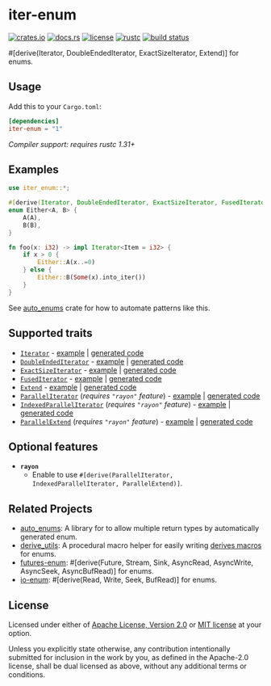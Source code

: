 # iter-enum

[![crates.io](https://img.shields.io/crates/v/iter-enum?style=flat-square&logo=rust)](https://crates.io/crates/iter-enum)
[![docs.rs](https://img.shields.io/badge/docs.rs-iter--enum-blue?style=flat-square)](https://docs.rs/iter-enum)
[![license](https://img.shields.io/badge/license-Apache--2.0_OR_MIT-blue?style=flat-square)](#license)
[![rustc](https://img.shields.io/badge/rustc-1.31+-blue?style=flat-square&logo=rust)](https://www.rust-lang.org)
[![build status](https://img.shields.io/github/workflow/status/taiki-e/iter-enum/CI/main?style=flat-square&logo=github)](https://github.com/taiki-e/iter-enum/actions)

\#\[derive(Iterator, DoubleEndedIterator, ExactSizeIterator, Extend)\] for enums.

## Usage

Add this to your `Cargo.toml`:

```toml
[dependencies]
iter-enum = "1"
```

*Compiler support: requires rustc 1.31+*

## Examples

```rust
use iter_enum::*;

#[derive(Iterator, DoubleEndedIterator, ExactSizeIterator, FusedIterator, Extend)]
enum Either<A, B> {
    A(A),
    B(B),
}

fn foo(x: i32) -> impl Iterator<Item = i32> {
    if x > 0 {
        Either::A(x..=0)
    } else {
        Either::B(Some(x).into_iter())
    }
}
```

See [auto_enums] crate for how to automate patterns like this.

## Supported traits

- [`Iterator`](https://doc.rust-lang.org/std/iter/trait.Iterator.html) - [example](tests/expand/iterator.rs) | [generated code](tests/expand/iterator.expanded.rs)
- [`DoubleEndedIterator`](https://doc.rust-lang.org/std/iter/trait.DoubleEndedIterator.html) - [example](tests/expand/double_ended_iterator.rs) | [generated code](tests/expand/double_ended_iterator.expanded.rs)
- [`ExactSizeIterator`](https://doc.rust-lang.org/std/iter/trait.ExactSizeIterator.html) - [example](tests/expand/exact_size_iterator.rs) | [generated code](tests/expand/exact_size_iterator.expanded.rs)
- [`FusedIterator`](https://doc.rust-lang.org/std/iter/trait.FusedIterator.html) - [example](tests/expand/fused_iterator.rs) | [generated code](tests/expand/fused_iterator.expanded.rs)
- [`Extend`](https://doc.rust-lang.org/std/iter/trait.Extend.html) - [example](tests/expand/extend.rs) | [generated code](tests/expand/extend.expanded.rs)
- [`ParallelIterator`](https://docs.rs/rayon/1/rayon/iter/trait.ParallelIterator.html) (*requires `"rayon"` feature*) - [example](tests/expand/parallel_iterator.rs) | [generated code](tests/expand/parallel_iterator.expanded.rs)
- [`IndexedParallelIterator`](https://docs.rs/rayon/1/rayon/iter/trait.IndexedParallelIterator.html) (*requires `"rayon"` feature*) - [example](tests/expand/indexed_parallel_iterator.rs) | [generated code](tests/expand/indexed_parallel_iterator.expanded.rs)
- [`ParallelExtend`](https://docs.rs/rayon/1/rayon/iter/trait.ParallelExtend.html) (*requires `"rayon"` feature*) - [example](tests/expand/parallel_extend.rs) | [generated code](tests/expand/parallel_extend.expanded.rs)

## Optional features

- **`rayon`**
  - Enable to use `#[derive(ParallelIterator, IndexedParallelIterator, ParallelExtend)]`.

## Related Projects

- [auto_enums]: A library for to allow multiple return types by automatically generated enum.
- [derive_utils]: A procedural macro helper for easily writing [derives macros][proc-macro-derive] for enums.
- [futures-enum]: \#\[derive(Future, Stream, Sink, AsyncRead, AsyncWrite, AsyncSeek, AsyncBufRead)\] for enums.
- [io-enum]: \#\[derive(Read, Write, Seek, BufRead)\] for enums.

[auto_enums]: https://github.com/taiki-e/auto_enums
[derive_utils]: https://github.com/taiki-e/derive_utils
[futures-enum]: https://github.com/taiki-e/futures-enum
[io-enum]: https://github.com/taiki-e/io-enum
[proc-macro-derive]: https://doc.rust-lang.org/reference/procedural-macros.html#derive-macros

## License

Licensed under either of [Apache License, Version 2.0](LICENSE-APACHE) or
[MIT license](LICENSE-MIT) at your option.

Unless you explicitly state otherwise, any contribution intentionally submitted
for inclusion in the work by you, as defined in the Apache-2.0 license, shall
be dual licensed as above, without any additional terms or conditions.
